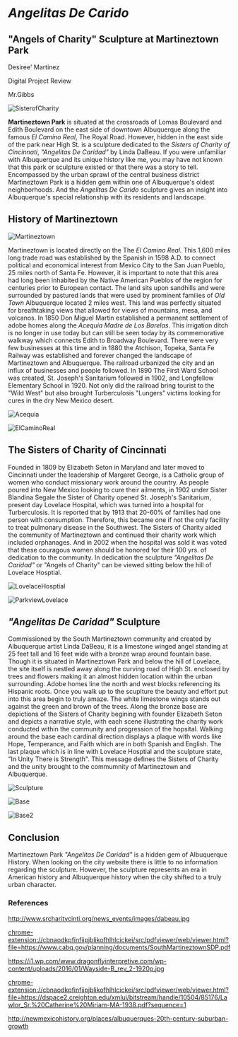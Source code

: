 # *Angelitas De Carido*
## "Angels of Charity" Sculpture at Martineztown Park 
Desiree' Martinez

Digital Project Review

Mr.Gibbs

![SisterofCharity](images/dmartinez_AngelitasDeCaridad_image1.png "SisterofCharityimage")

**Martineztown Park** is situated at the crossroads of Lomas Boulevard and Edith Boulevard on the east side of downtown Albuquerque along the famous _El Camino Real_, The Royal Road. However, hidden in the east side of the park near High St. is a sculpture dedicated to the *Sisters of Charity of Cincinnati*, *"Angelitas De Caridad"* by Linda DaBeau. If you were unfamiliar with Albuquerque and its unique history like me, you may have not known that this park or sculpture existed or that there was a story to tell. Encompassed by the urban sprawl of the central business district Martineztown Park is a hidden gem within one of Albuquerque's oldest neighborhoods. And the *Angelitas De Carido* sculpture gives an insight into Albuquerque's special relationship with its residents and landscape. 

## History of Martineztown
![Martineztown](images/dmartinez_1800s_image2.png "1800s")

Martineztown is located directly on the The *El Camino Real.* This 1,600 miles long trade road was established by the Spanish in 1598 A.D. to connect political and economical interest from Mexico City to the San Juan Pueblo, 25 miles north of Santa Fe. However, it is important to note that this area had long been inhabited by the Native American Pueblos of the region for centuries prior to European contact. The land sits upon sandhills and were surrounded by pastured lands that were used by prominent families of *Old Town* Albuquerque located 2 miles west. This land was perfectly situated for breathtaking views that allowed for views of mountains, mesa, and volcanos. In 1850 Don Miguel Martin established a permanent settlement of adobe homes along the *Acequia Madre de Los Barelas*. This irrigation ditch is no longer in use today but can still be seen today by its commemorative walkway which connects Edith to Broadway Boulevard. 
There were very few businesses at this time and in 1880 the Atchison, Topeka, Santa Fe Railway was established and forever changed the landscape of Martineztown and Albuquerque. The railroad urbanized the city and an influx of businesses and people followed. In 1890 The First Ward School was created, St. Joseph's Sanitarium followed in 1902, and Longfellow Elementary School in 1920. Not only did the railroad bring tourist to the "Wild West" but also brought Turberculosis "Lungers" victims looking for cures in the dry New Mexico desert. 

![Acequia](images/dmartinez_Acequia_image3.png "Acequia")

![ElCaminoReal](images/dmartinez_ElCamino_image4.png "ElCamino")

## The Sisters of Charity of Cincinnati
Founded in 1809 by Elizabeth Seton in Maryland and later moved to Cincinnati under the leadership of Margaret George, is a Catholic group of women who conduct missionary work around the country. As people poured into New Mexico looking to cure their ailments, in 1902 under Sister Blandina Segale the Sister of Charity opened St. Joseph's Sanitarium, present day Lovelace Hospital, which was turned into a hospital for Turberculosis. It is reported that by 1913 that 20-60% of families had one person with consumption. Therefore, this became one if not the only facility to treat pulmonary disease in the Southwest. The Sisters of Charity aided the community of Martineztown and continued their charity work which included orphanages. And in 2002 when the hospital was sold it was voted that these couragous women should be honored for their 100 yrs. of dedication to the community. In dedication the sculpture *"Angelitas De Caridad"* or "Angels of Charity" can be viewed sitting below the hill of Lovelace Hosptial. 

![LovelaceHosptial](images/dmartinez_Lovelace_image5.png "Lovelace")

![ParkviewLovelace](images/dmartinez_Parkview_image6.png "Parkview")

## *"Angelitas De Caridad"* Sculpture
Commissioned by the South Martineztown community and created by Albuquerque artist Linda DaBeau, it is a limestone winged angel standing at 25 feet tall and 16 feet wide with a bronze wrap around fountain base. Though it is situated in Martineztown Park and below the hill of Lovelace, the site itself is nestled away along the curving road of High St. enclosed by trees and flowers making it an almost hidden location within the urban surrounding. Adobe homes line the north and west blocks referencing its Hispanic roots. Once you walk up to the scuplture the beauty and effort put into this area begin to truly amaze. The white limestone wings stands out against the green and brown of the trees. Along the bronze base are depictions of the Sisters of Charity begining with founder Elizabeth Seton and depicts a narrative style, with each scene illustrating the charity work conducted within the community and progression of the hopsital. Walking around the base each cardinal direction displays a plaque with words like Hope, Temperance, and Faith which are in both Spanish and English. The last plaque which is in line with Lovelace Hosptial and the sculpture state, "In Unity There is Strength". This message defines the Sisters of Charity and the unity brought to the commumnity of Martineztown and Albuquerque.

![Sculpture](images/dmartinez_Sculpture_image7.png "Sculpture")

![Base](images/dmartinez_Base_image8.png "Base")

![Base2](images/dmartinez_Base2_image9.png "Base2")

## Conclusion
Martineztown Park *"Angelitas De Caridad"* is a hidden gem of Albuquerque History. When looking on the city website there is little to no information regarding the sculpture. However, the sculpture represents an era in American history and Albuquerque history when the city shifted to a truly urban character.  

### References
http://www.srcharitycinti.org/news_events/images/dabeau.jpg

<chrome-extension://cbnaodkpfinfiipjblikofhlhlcickei/src/pdfviewer/web/viewer.html?file=https://www.cabq.gov/planning/documents/SouthMartineztownSDP.pdf>

<https://i1.wp.com/www.dragonflyinterpretive.com/wp-content/uploads/2016/01/Wayside-B_rev_2-1920p.jpg>

<chrome-extension://cbnaodkpfinfiipjblikofhlhlcickei/src/pdfviewer/web/viewer.html?file=https://dspace2.creighton.edu/xmlui/bitstream/handle/10504/85176/Lawlor_Sr.%20Catherine%20Miriam-MA-1938.pdf?sequence=1>

<http://newmexicohistory.org/places/albuquerques-20th-century-suburban-growth>















  
